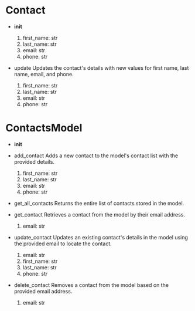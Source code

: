 # Contact
  - __init__
    1. first_name: str
    2. last_name: str
    3. email: str
    4. phone: str
    
  - update
    Updates the contact's details with new values for first name, last name, email, and phone.
    1. first_name: str
    2. last_name: str
    3. email: str
    4. phone: str
    
# ContactsModel
  - __init__
    
  - add_contact
    Adds a new contact to the model's contact list with the provided details.
    1. first_name: str
    2. last_name: str
    3. email: str
    4. phone: str
    
  - get_all_contacts
    Returns the entire list of contacts stored in the model.
    
  - get_contact
    Retrieves a contact from the model by their email address.
    1. email: str
    
  - update_contact
    Updates an existing contact's details in the model using the provided email to locate the contact.
    1. email: str
    2. first_name: str
    3. last_name: str
    4. phone: str
    
  - delete_contact
    Removes a contact from the model based on the provided email address.
    1. email: str
    
